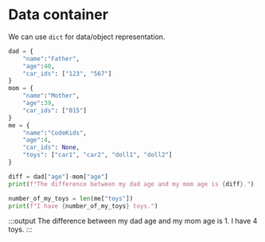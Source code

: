 # Data container 

We can use ```dict``` for data/object representation.
```py
dad = {
    "name":"Father",
    "age":40,
    "car_ids": ["123", "567"]
}
mom = {
    "name":"Mother",
    "age":39,
    "car_ids": ["015"]
}
me = {
    "name":"CodeKids",
    "age":4,
    "car_ids": None,
    "toys": ["car1", "car2", "doll1", "doll2"]
}

diff = dad["age"]-mom["age"]
print(f"The difference between my dad age and my mom age is {diff}.")

number_of_my_toys = len(me["toys"]) 
print(f"I have {number_of_my_toys} toys.")
```
:::output
The difference between my dad age and my mom age is 1.
I have 4 toys.
:::